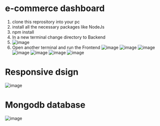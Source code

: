 # e-commerce dashboard
1. clone this reprository into your pc
2. install all the necessary packages like NodeJs
3. npm install
4. In a new terminal change directory to Backend
5. ![image](https://github.com/Rohandutta1/e-commerce-dashboard/assets/136701369/f2c5b92c-c7ec-4c0a-9c26-c1801c87599d)
6. Open another terminal and run the Frontend
![image](https://github.com/Rohandutta1/e-commerce-dashboard/assets/136701369/57fbd30e-249d-4a28-9ff6-f0e079ceb0a4)
![image](https://github.com/Rohandutta1/e-commerce-dashboard/assets/136701369/468b00e0-cd6c-41c5-a779-7e687083fe7a)
![image](https://github.com/Rohandutta1/e-commerce-dashboard/assets/136701369/3594f024-b814-4236-830f-227b404a07c1)
![image](https://github.com/Rohandutta1/e-commerce-dashboard/assets/136701369/5b4ffd06-8391-4a12-a91f-7157ea014342)
![image](https://github.com/Rohandutta1/e-commerce-dashboard/assets/136701369/1e92ac8c-0512-4962-abe7-bc9c7196b417)
![image](https://github.com/Rohandutta1/e-commerce-dashboard/assets/136701369/39e30d42-8d4c-4eac-94b7-960c5e1de36e)
![image](https://github.com/Rohandutta1/e-commerce-dashboard/assets/136701369/51edb498-d949-4804-b29b-e6e004e7358a)
# Responsive dsign
![image](https://github.com/Rohandutta1/e-commerce-dashboard/assets/136701369/f84b5575-3be7-4471-a473-348cc81e476a)
# Mongodb database
![image](https://github.com/Rohandutta1/e-commerce-dashboard/assets/136701369/7ad41a67-d631-41db-a838-52e2ec90997a)











